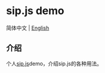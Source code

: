 # sip.js demo

简体中文 | [English](./README.md)

## 介绍

个人[sip.js](https://sipjs.com)demo，介绍sip.js的各种用法。